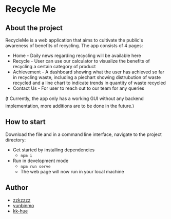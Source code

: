 # Recycle Me

## About the project

RecycleMe is a web application that aims to cultivate the public's awareness of benefits of recycling. The app consists of 4 pages:

- Home - Daily news regarding recycling will be available here
- Recycle - User can use our calculator to visualize the benefits of recycling a certain category of product
- Achievement - A dashboard showing what the user has achieved so far in recycling waste, including a piechart showing distrubution of waste recycled and a line chart to indicate trends in quantity of waste recycled
- Contact Us - For user to reach out to our team for any queries

(:exclamation: Currently, the app only has a working GUI without any backend implementation, more additions are to be done in the future.)

## How to start

Download the file and in a command line interface, navigate to the project directory:

- Get started by installing dependencies
  - `npm i`
- Run in development mode
  - `npm run serve`
  - The web page will now run in your local machine

## Author

- [zzkzzzz](https://github.com/zzkzzzz)
- [yunbinmo](https://github.com/yunbinmo)
- [kk-hue](https://github.com/kk-hue)
